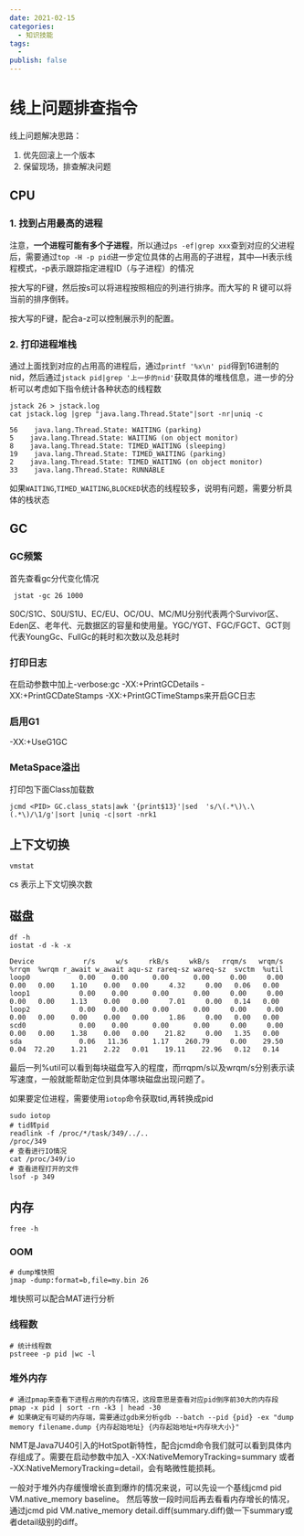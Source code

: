 ```yaml
---
date: 2021-02-15
categories:
  - 知识技能
tags:
  - 
publish: false
---
```

# 线上问题排查指令

线上问题解决思路：

1. 优先回滚上一个版本
2. 保留现场，排查解决问题

## CPU

### 1. 找到占用最高的进程

注意，**一个进程可能有多个子进程**，所以通过```ps -ef|grep xxx```查到对应的父进程后，需要通过```top -H -p pid```进一步定位具体的占用高的子进程，其中—H表示线程模式，-p表示跟踪指定进程ID（与子进程）的情况

按大写的F键，然后按s可以将进程按照相应的列进行排序。而大写的 R 键可以将当前的排序倒转。

按大写的F键，配合a-z可以控制展示列的配置。

### 2. 打印进程堆栈

通过上面找到对应的占用高的进程后，通过```printf '%x\n' pid```得到16进制的nid，然后通过```jstack pid|grep '上一步的nid'```获取具体的堆栈信息，进一步的分析可以考虑如下指令统计各种状态的线程数

```shell
jstack 26 > jstack.log
cat jstack.log |grep "java.lang.Thread.State"|sort -nr|uniq -c

56    java.lang.Thread.State: WAITING (parking)
5    java.lang.Thread.State: WAITING (on object monitor)
8    java.lang.Thread.State: TIMED_WAITING (sleeping)
19    java.lang.Thread.State: TIMED_WAITING (parking)
2    java.lang.Thread.State: TIMED_WAITING (on object monitor)
33    java.lang.Thread.State: RUNNABLE
```

如果```WAITING```,```TIMED_WAITING```,```BLOCKED```状态的线程较多，说明有问题，需要分析具体的栈状态

## GC

### GC频繁

首先查看gc分代变化情况

```shell
 jstat -gc 26 1000
```

S0C/S1C、S0U/S1U、EC/EU、OC/OU、MC/MU分别代表两个Survivor区、Eden区、老年代、元数据区的容量和使用量。YGC/YGT、FGC/FGCT、GCT则代表YoungGc、FullGc的耗时和次数以及总耗时

### 打印日志

在启动参数中加上-verbose:gc -XX:+PrintGCDetails -XX:+PrintGCDateStamps -XX:+PrintGCTimeStamps来开启GC日志

### 启用G1

-XX:+UseG1GC

### MetaSpace溢出

打印包下面Class加载数

```shell
jcmd <PID> GC.class_stats|awk '{print$13}'|sed  's/\(.*\)\.\(.*\)/\1/g'|sort |uniq -c|sort -nrk1
```

## 上下文切换

```shell
vmstat
```

cs 表示上下文切换次数

## 磁盘

```shell
df -h
iostat -d -k -x

Device            r/s     w/s     rkB/s     wkB/s   rrqm/s   wrqm/s  %rrqm  %wrqm r_await w_await aqu-sz rareq-sz wareq-sz  svctm  %util
loop0            0.00    0.00      0.00      0.00     0.00     0.00   0.00   0.00    1.10    0.00   0.00     4.32     0.00   0.06   0.00
loop1            0.00    0.00      0.00      0.00     0.00     0.00   0.00   0.00    1.13    0.00   0.00     7.01     0.00   0.14   0.00
loop2            0.00    0.00      0.00      0.00     0.00     0.00   0.00   0.00    0.00    0.00   0.00     1.86     0.00   0.00   0.00
scd0             0.00    0.00      0.00      0.00     0.00     0.00   0.00   0.00    1.38    0.00   0.00    21.82     0.00   1.35   0.00
sda              0.06   11.36      1.17    260.79     0.00    29.50   0.04  72.20    1.21    2.22   0.01    19.11    22.96   0.12   0.14
```

最后一列%util可以看到每块磁盘写入的程度，而rrqpm/s以及wrqm/s分别表示读写速度，一般就能帮助定位到具体哪块磁盘出现问题了。

如果要定位进程，需要使用```iotop```命令获取tid,再转换成pid

```shell
sudo iotop
# tid转pid
readlink -f /proc/*/task/349/../..
/proc/349
# 查看进行IO情况
cat /proc/349/io
# 查看进程打开的文件
lsof -p 349
```

## 内存

```shell
free -h
```

### OOM

```shell
# dump堆快照
jmap -dump:format=b,file=my.bin 26
```

堆快照可以配合MAT进行分析

### 线程数

```shell
# 统计线程数
pstreee -p pid |wc -l
```

### 堆外内存

```shell
# 通过pmap来查看下进程占用的内存情况，这段意思是查看对应pid倒序前30大的内存段
pmap -x pid | sort -rn -k3 | head -30
# 如果确定有可疑的内存端，需要通过gdb来分析gdb --batch --pid {pid} -ex "dump memory filename.dump {内存起始地址} {内存起始地址+内存块大小}"
```

NMT是Java7U40引入的HotSpot新特性，配合jcmd命令我们就可以看到具体内存组成了。需要在启动参数中加入 -XX:NativeMemoryTracking=summary 或者 -XX:NativeMemoryTracking=detail，会有略微性能损耗。

一般对于堆外内存缓慢增长直到爆炸的情况来说，可以先设一个基线jcmd pid VM.native_memory baseline。
然后等放一段时间后再去看看内存增长的情况，通过jcmd pid VM.native_memory detail.diff(summary.diff)做一下summary或者detail级别的diff。
